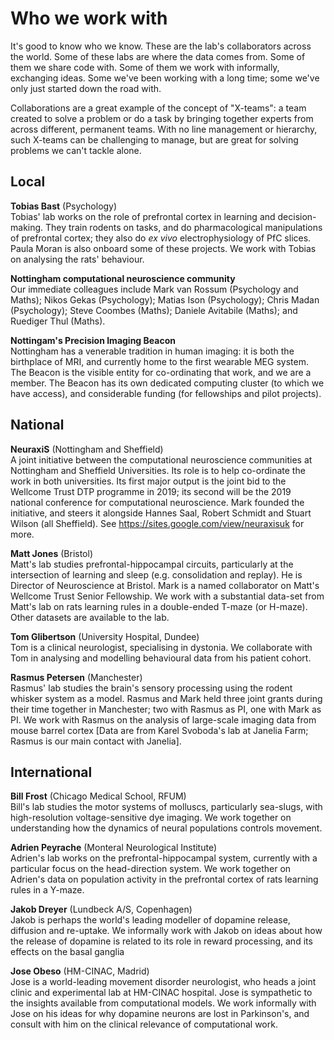 
# Who we work with

It's good to know who we know. These are the lab's collaborators across
the world. Some of these labs are where the data comes from. Some of
them we share code with. Some of them we work with informally,
exchanging ideas. Some we've been working with a long time; some we've
only just started down the road with.

Collaborations are a great example of the concept of "X-teams": a team
created to solve a problem or do a task by bringing together experts
from across different, permanent teams. With no line management or
hierarchy, such X-teams can be challenging to manage, but are great for
solving problems we can't tackle alone.


## Local

**Tobias Bast** (Psychology) <br>
Tobias' lab works on the role of prefrontal cortex in
learning and decision-making. They train rodents on tasks, and do
pharmacological manipulations of prefrontal cortex; they also do *ex
vivo* electrophysiology of PfC slices. Paula Moran is also onboard
some of these projects. We work with Tobias on analysing the rats'
behaviour.

**Nottingham computational neuroscience community** <br>
Our immediate colleagues include Mark van Rossum (Psychology and
Maths); Nikos Gekas (Psychology); Matias Ison (Psychology); Chris
Madan (Psychology); Steve Coombes (Maths); Daniele Avitabile
(Maths); and Ruediger Thul (Maths).

**Nottingam's Precision Imaging Beacon** <br>
Nottingham has a venerable tradition in human imaging: it is both
the birthplace of MRI, and currently home to the first wearable MEG
system. The Beacon is the visible entity for co-ordinating that
work, and we are a member. The Beacon has its own dedicated
computing cluster (to which we have access), and considerable
funding (for fellowships and pilot projects).


## National

**NeuraxiS** (Nottingham and Sheffield) <br>
A joint initiative between the
computational neuroscience communities at Nottingham and Sheffield
Universities. Its role is to help co-ordinate the work in both
universities. Its first major output is the joint bid to the
Wellcome Trust DTP programme in 2019; its second will be the 2019
national conference for computational neuroscience. Mark founded the
initiative, and steers it alongside Hannes Saal, Robert Schmidt and
Stuart Wilson (all Sheffield). See
<https://sites.google.com/view/neuraxisuk> for more.

**Matt Jones** (Bristol) <br>
Matt's lab studies prefrontal-hippocampal circuits,
particularly at the intersection of learning and sleep (e.g.
consolidation and replay). He is Director of Neuroscience at
Bristol. Mark is a named collaborator on Matt's Wellcome Trust
Senior Fellowship. We work with a substantial data-set from Matt's
lab on rats learning rules in a double-ended T-maze (or H-maze).
Other datasets are available to the lab.

**Tom Glibertson** (University Hospital, Dundee) <br>
Tom is a clinical neurologist,
specialising in dystonia. We collaborate with Tom in analysing and
modelling behavioural data from his patient cohort.

**Rasmus Petersen** (Manchester) <br>
Rasmus' lab studies the brain's sensory processing
using the rodent whisker system as a model. Rasmus and Mark held
three joint grants during their time together in Manchester; two
with Rasmus as PI, one with Mark as PI. We work with Rasmus on the
analysis of large-scale imaging data from mouse barrel cortex [Data
are from Karel Svoboda's lab at Janelia Farm; Rasmus is our main
contact with Janelia].


## International

**Bill Frost** (Chicago Medical School, RFUM) <br>
Bill's lab studies the motor systems
of molluscs, particularly sea-slugs, with high-resolution
voltage-sensitive dye imaging. We work together on understanding how
the dynamics of neural populations controls movement.

**Adrien Peyrache** (Monteral Neurological Institute) <br>
Adrien's lab works on the
prefrontal-hippocampal system, currently with a particular focus on
the head-direction system. We work together on Adrien's data on
population activity in the prefrontal cortex of rats learning rules
in a Y-maze.

**Jakob Dreyer** (Lundbeck A/S, Copenhagen) <br>
Jakob is perhaps the world's leading
modeller of dopamine release, diffusion and re-uptake. We informally
work with Jakob on ideas about how the release of dopamine is
related to its role in reward processing, and its effects on the
basal ganglia

**Jose Obeso** (HM-CINAC, Madrid) <br>
Jose is a world-leading movement disorder
neurologist, who heads a joint clinic and experimental lab at
HM-CINAC hospital. Jose is sympathetic to the insights available
from computational models. We work informally with Jose on his ideas
for why dopamine neurons are lost in Parkinson's, and consult with
him on the clinical relevance of computational work.
